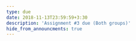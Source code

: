 ```yaml
---
type: due
date: 2018-11-13T23:59:59+3:30
description: 'Assignment #3 due (Both groups)'
hide_from_announcments: true
---
```

